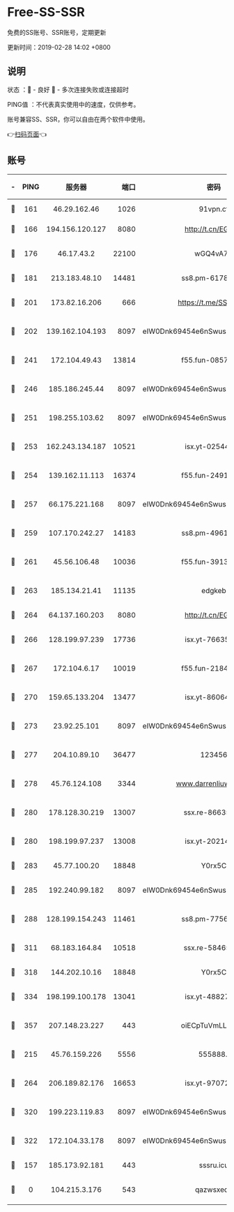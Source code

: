# Free-SS-SSR

免费的SS账号、SSR账号，定期更新

更新时间：2019-02-28 14:02 +0800

## 说明

状态     ：🙂 - 良好 🙁 - 多次连接失败或连接超时

PING值   ：不代表真实使用中的速度，仅供参考。

账号兼容SS、SSR，你可以自由在两个软件中使用。

👉[扫码页面](https://liesauer.github.io/free-ss-ssr.github.io/)👈

## 账号

|-|PING|服务器|端口|密码|加密方式|区域|
|:----:|:----:|:-----:|-----:|:----:|:----:|:----:|
|🙂|161|46.29.162.46|1026|91vpn.cf|rc4-md5|RU|
|🙂|166|194.156.120.127|8080|http://t.cn/EGJIyrl|rc4-md5|RU|
|🙂|176|46.17.43.2|22100|wGQ4vA7D|aes-256-gcm|RU|
|🙂|181|213.183.48.10|14481|ss8.pm-61788121|rc4-md5|RU|
|🙂|201|173.82.16.206|666|https://t.me/SSR0000|aes-256-cfb|US|
|🙂|202|139.162.104.193|8097|eIW0Dnk69454e6nSwuspv9DmS201tQ0D|aes-256-cfb|JP|
|🙂|241|172.104.49.43|13814|f55.fun-08578695|aes-256-cfb|SG|
|🙂|246|185.186.245.44|8097|eIW0Dnk69454e6nSwuspv9DmS201tQ0D|aes-256-cfb|NL|
|🙂|251|198.255.103.62|8097|eIW0Dnk69454e6nSwuspv9DmS201tQ0D|aes-256-cfb|US|
|🙂|253|162.243.134.187|10521|isx.yt-02544652|aes-256-cfb|US|
|🙂|254|139.162.11.113|16374|f55.fun-24912847|aes-256-cfb|SG|
|🙂|257|66.175.221.168|8097|eIW0Dnk69454e6nSwuspv9DmS201tQ0D|aes-256-cfb|US|
|🙂|259|107.170.242.27|14183|ss8.pm-49612822|aes-256-cfb|US|
|🙂|261|45.56.106.48|10036|f55.fun-39139628|aes-256-cfb|US|
|🙂|263|185.134.21.41|11135|edgkeb|aes-256-cfb|GB|
|🙂|264|64.137.160.203|8080|http://t.cn/EGJIyrl|rc4-md5|CA|
|🙂|266|128.199.97.239|17736|isx.yt-76635136|aes-256-cfb|SG|
|🙂|267|172.104.6.17|10019|f55.fun-21841745|aes-256-cfb|US|
|🙂|270|159.65.133.204|13477|isx.yt-86064845|aes-256-cfb|SG|
|🙂|273|23.92.25.101|8097|eIW0Dnk69454e6nSwuspv9DmS201tQ0D|aes-256-cfb|US|
|🙂|277|204.10.89.10|36477|123456|aes-256-cfb|US|
|🙂|278|45.76.124.108|3344|www.darrenliuwei.com|aes-256-cfb|AU|
|🙂|280|178.128.30.219|13007|ssx.re-86635843|aes-256-cfb|SG|
|🙂|280|198.199.97.237|13008|isx.yt-20214943|aes-256-cfb|US|
|🙂|283|45.77.100.20|18848|Y0rx5C|rc4-md5|US|
|🙂|285|192.240.99.182|8097|eIW0Dnk69454e6nSwuspv9DmS201tQ0D|aes-256-cfb|US|
|🙂|288|128.199.154.243|11461|ss8.pm-77562719|aes-256-cfb|SG|
|🙂|311|68.183.164.84|10518|ssx.re-58465857|aes-256-cfb|US|
|🙂|318|144.202.10.16|18848|Y0rx5C|rc4-md5|US|
|🙂|334|198.199.100.178|13041|isx.yt-48827241|aes-256-cfb|US|
|🙂|357|207.148.23.227|443|oiECpTuVmLLxk4Ts|aes-256-cfb|US|
|🙂|215|45.76.159.226|5556|555888..|aes-256-cfb|SG|
|🙂|264|206.189.82.176|16653|isx.yt-97072561|aes-256-cfb|SG|
|🙂|320|199.223.119.83|8097|eIW0Dnk69454e6nSwuspv9DmS201tQ0D|aes-256-cfb|US|
|🙂|322|172.104.33.178|8097|eIW0Dnk69454e6nSwuspv9DmS201tQ0D|aes-256-cfb|SG|
|🙁|157|185.173.92.181|443|sssru.icu|rc4-md5|RU|
|🙁|0|104.215.3.176|543|qazwsxedc|aes-256-gcm|JP|

